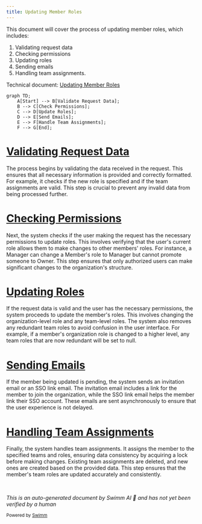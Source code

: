 ```yaml
---
title: Updating Member Roles
---
```

This document will cover the process of updating member roles, which includes:

1. Validating request data
2. Checking permissions
3. Updating roles
4. Sending emails
5. Handling team assignments.

Technical document: <SwmLink doc-title="Updating Member Roles">[Updating Member Roles](/.swm/updating-member-roles.pzkopumj.sw.md)</SwmLink>

```mermaid
graph TD;
    A[Start] --> B[Validate Request Data];
    B --> C[Check Permissions];
    C --> D[Update Roles];
    D --> E[Send Emails];
    E --> F[Handle Team Assignments];
    F --> G[End];
```

# [Validating Request Data](https://app.swimm.io/repos/Z2l0aHViJTNBJTNBc2VudHJ5LWRlbW8tMSUzQSUzQVN3aW1tLURlbW8=/docs/pzkopumj#handling-put-requests)

The process begins by validating the data received in the request. This ensures that all necessary information is provided and correctly formatted. For example, it checks if the new role is specified and if the team assignments are valid. This step is crucial to prevent any invalid data from being processed further.

# [Checking Permissions](https://app.swimm.io/repos/Z2l0aHViJTNBJTNBc2VudHJ5LWRlbW8tMSUzQSUzQVN3aW1tLURlbW8=/docs/pzkopumj#handling-put-requests)

Next, the system checks if the user making the request has the necessary permissions to update roles. This involves verifying that the user's current role allows them to make changes to other members' roles. For instance, a Manager can change a Member's role to Manager but cannot promote someone to Owner. This step ensures that only authorized users can make significant changes to the organization's structure.

# [Updating Roles](https://app.swimm.io/repos/Z2l0aHViJTNBJTNBc2VudHJ5LWRlbW8tMSUzQSUzQVN3aW1tLURlbW8=/docs/pzkopumj#changing-organization-role)

If the request data is valid and the user has the necessary permissions, the system proceeds to update the member's roles. This involves changing the organization-level role and any team-level roles. The system also removes any redundant team roles to avoid confusion in the user interface. For example, if a member's organization role is changed to a higher level, any team roles that are now redundant will be set to null.

# [Sending Emails](https://app.swimm.io/repos/Z2l0aHViJTNBJTNBc2VudHJ5LWRlbW8tMSUzQSUzQVN3aW1tLURlbW8=/docs/pzkopumj#sending-invite-email)

If the member being updated is pending, the system sends an invitation email or an SSO link email. The invitation email includes a link for the member to join the organization, while the SSO link email helps the member link their SSO account. These emails are sent asynchronously to ensure that the user experience is not delayed.

# [Handling Team Assignments](https://app.swimm.io/repos/Z2l0aHViJTNBJTNBc2VudHJ5LWRlbW8tMSUzQSUzQVN3aW1tLURlbW8=/docs/pzkopumj#saving-team-assignments)

Finally, the system handles team assignments. It assigns the member to the specified teams and roles, ensuring data consistency by acquiring a lock before making changes. Existing team assignments are deleted, and new ones are created based on the provided data. This step ensures that the member's team roles are updated accurately and consistently.

&nbsp;

*This is an auto-generated document by Swimm AI 🌊 and has not yet been verified by a human*

<SwmMeta version="3.0.0" repo-id="Z2l0aHViJTNBJTNBc2VudHJ5LWRlbW8tMSUzQSUzQVN3aW1tLURlbW8=" repo-name="sentry-demo-1" doc-type="product-flows"><sup>Powered by [Swimm](/)</sup></SwmMeta>
